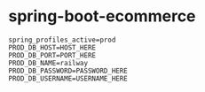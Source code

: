 # spring-boot-ecommerce

```properties
spring_profiles_active=prod
PROD_DB_HOST=HOST_HERE
PROD_DB_PORT=PORT_HERE
PROD_DB_NAME=railway
PROD_DB_PASSWORD=PASSWORD_HERE
PROD_DB_USERNAME=USERNAME_HERE
```

